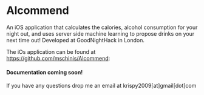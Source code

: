 # Alcommend
An iOS application that calculates the calories, alcohol consumption for your night out, and uses server side machine learning to propose drinks on your next time out! Developed at GoodNightHack in London.

The iOs application can be found at https://github.com/mschinis/Alcommend:

#### Documentation coming soon!
If you have any questions drop me an email at krispy2009[at]gmail[dot]com
